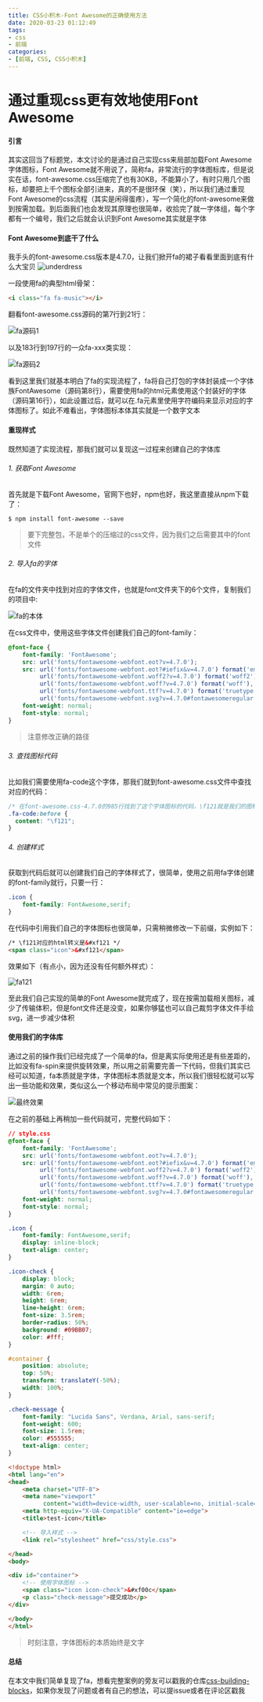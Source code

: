 ```yaml
---
title: CSS小积木-Font Awesome的正确使用方法
date: 2020-03-23 01:12:49
tags:
- css 
- 前端
categories:
- [前端, CSS, CSS小积木]
---
```


# 通过重现css更有效地使用Font Awesome

#### 引言

其实这回当了标题党，本文讨论的是通过自己实现css来局部加载Font Awesome字体图标，Font Awesome就不用说了，简称fa，非常流行的字体图标库，但是说实在话，font-awesome.css压缩完了也有30KB，不能算小了，有时只用几个图标，却要把上千个图标全部引进来，真的不是很环保（笑），所以我们通过重现Font Awesome的css流程（其实是闲得蛋疼），写一个简化的font-awesome来做到按需加载。到后面我们也会发现其原理也很简单，收拾完了就一字体组，每个字都有一个编号，我们之后就会认识到Font Awesome其实就是字体
<!-- more -->
#### Font Awesome到底干了什么

我手头的font-awesome.css版本是4.7.0，让我们掀开fa的裙子看看里面到底有什么大宝贝
![underdress](./images/underdress.gif "underdress")

一段使用fa的典型html骨架：

```html
<i class="fa fa-music"></i>
```

翻看font-awesome.css源码的第7行到21行：

![fa源码1](./images/fa-src1.png "fa源码1")

以及183行到197行的一众fa-xxx类实现：

![fa源码2](./images/fa-src2.png "fa源码2")

看到这里我们就基本明白了fa的实现流程了，fa将自己打包的字体封装成一个字体族FontAwesome（源码第8行），需要使用fa的html元素使用这个封装好的字体（源码第16行），如此设置过后，就可以在.fa元素里使用字符编码来显示对应的字体图标了。如此不难看出，字体图标本体其实就是一个数字文本

#### 重现样式

既然知道了实现流程，那我们就可以复现这一过程来创建自己的字体库

###### 1. 获取Font Awesome

首先就是下载Font Awesome，官网下也好，npm也好，我这里直接从npm下载了：

```shell
$ npm install font-awesome --save
```
> 要下完整包，不是单个的压缩过的css文件，因为我们之后需要其中的font文件

###### 2. 导入fa的字体

在fa的文件夹中找到对应的字体文件，也就是font文件夹下的6个文件，复制我们的项目中:

![fa的本体](./images/font.png "fa的本体")

在css文件中，使用这些字体文件创建我们自己的font-family：
```css
@font-face {
    font-family: 'FontAwesome';
    src: url('fonts/fontawesome-webfont.eot?v=4.7.0');
    src: url('fonts/fontawesome-webfont.eot?#iefix&v=4.7.0') format('embedded-opentype'),
         url('fonts/fontawesome-webfont.woff2?v=4.7.0') format('woff2'),
         url('fonts/fontawesome-webfont.woff?v=4.7.0') format('woff'),
         url('fonts/fontawesome-webfont.ttf?v=4.7.0') format('truetype'),
         url('fonts/fontawesome-webfont.svg?v=4.7.0#fontawesomeregular') format('svg');
    font-weight: normal;
    font-style: normal;
}
```
> 注意修改正确的路径

###### 3. 查找图标代码

比如我们需要使用fa-code这个字体，那我们就到font-awesome.css文件中查找对应的代码：
```css
/* 在font-awesome.css-4.7.0的985行找到了这个字体图标的代码，\f121就是我们的图标编号 */
.fa-code:before {
  content: "\f121";
}
```

###### 4. 创建样式

获取到代码后就可以创建我们自己的字体样式了，很简单，使用之前用fa字体创建的font-family就行，只要一行：
```css
.icon {
    font-family: FontAwesome,serif;
}
```
在代码中引用我们自己的字体图标也很简单，只需稍微修改一下前缀，实例如下：
```html
/* \f121对应的html转义是&#xf121 */
<span class="icon">&#xf121</span>
```
效果如下（有点小，因为还没有任何额外样式）：

![fa121](./images/fa121.png "fa121")

至此我们自己实现的简单的Font Awesome就完成了，现在按需加载相关图标，减少了传输体积，但是font文件还是没变，如果你够猛也可以自己裁剪字体文件手绘svg，进一步减少体积

#### 使用我们的字体库

通过之前的操作我们已经完成了一个简单的fa，但是离实际使用还是有些差距的，比如没有fa-spin来提供旋转效果，所以用之前需要完善一下代码，但我们其实已经可以知道，fa本质就是字体，字体图标本质就是文本，所以我们很轻松就可以写出一些功能和效果，类似这么一个移动布局中常见的提示图案：

![最终效果](./images/fa-result.png "最终效果")

在之前的基础上再稍加一些代码就可，完整代码如下：
```css 
// style.css
@font-face {
    font-family: 'FontAwesome';
    src: url('fonts/fontawesome-webfont.eot?v=4.7.0');
    src: url('fonts/fontawesome-webfont.eot?#iefix&v=4.7.0') format('embedded-opentype'),
         url('fonts/fontawesome-webfont.woff2?v=4.7.0') format('woff2'),
         url('fonts/fontawesome-webfont.woff?v=4.7.0') format('woff'),
         url('fonts/fontawesome-webfont.ttf?v=4.7.0') format('truetype'),
         url('fonts/fontawesome-webfont.svg?v=4.7.0#fontawesomeregular') format('svg');
    font-weight: normal;
    font-style: normal;
}

.icon {
    font-family: FontAwesome,serif;
    display: inline-block;
    text-align: center;
}

.icon-check {
    display: block;
    margin: 0 auto;
    width: 6rem;
    height: 6rem;
    line-height: 6rem;
    font-size: 3.5rem;
    border-radius: 50%;
    background: #09BB07;
    color: #fff;
}

#container {
    position: absolute;
    top: 50%;
    transform: translateY(-50%);
    width: 100%;
}

.check-message {
    font-family: "Lucida Sans", Verdana, Arial, sans-serif;
    font-weight: 600;
    font-size: 1.5rem;
    color: #555555;
    text-align: center;
}
```
```html
<!doctype html>
<html lang="en">
<head>
    <meta charset="UTF-8">
    <meta name="viewport"
          content="width=device-width, user-scalable=no, initial-scale=1.0, maximum-scale=1.0, minimum-scale=1.0">
    <meta http-equiv="X-UA-Compatible" content="ie=edge">
    <title>test-icon</title>

    <!-- 导入样式 -->
    <link rel="stylesheet" href="css/style.css">

</head>
<body>

<div id="container">
    <!-- 使用字体图标 -->
    <span class="icon icon-check">&#xf00c</span>
    <p class="check-message">提交成功</p>
</div>

</body>
</html>
```
> 时刻注意，字体图标的本质始终是文字

#### 总结

在本文中我们简单复现了fa，想看完整案例的旁友可以戳我的仓库[css-building-blocks](https://github.com/bladeXue/css-building-blocks)，如果你发现了问题或者有自己的想法，可以提issue或者在评论区戳我